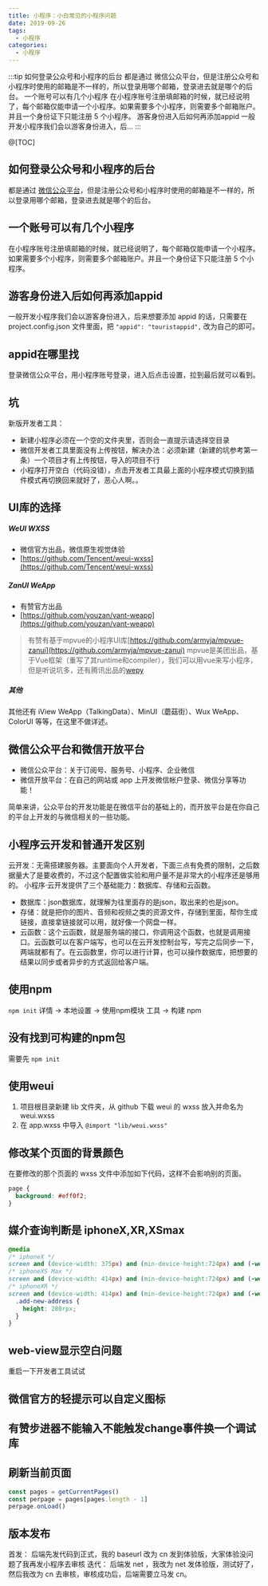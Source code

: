 ```yaml
---
title: 小程序：小白常见的小程序问题
date: 2019-09-26
tags:
  - 小程序
categories:
  - 小程序
---
```


:::tip
如何登录公众号和小程序的后台
都是通过 微信公众平台，但是注册公众号和小程序时使用的邮箱是不一样的，所以登录用哪个邮箱，登录进去就是哪个的后台。
一个账号可以有几个小程序
在小程序账号注册填邮箱的时候，就已经说明了，每个邮箱仅能申请一个小程序。如果需要多个小程序，则需要多个邮箱账户。并且一个身份证下只能注册 5 个小程序。
游客身份进入后如何再添加appid
一般开发小程序我们会以游客身份进入，后...
:::

<!-- more -->

@[TOC]
## 如何登录公众号和小程序的后台
都是通过 [微信公众平台](https://mp.weixin.qq.com/)，但是注册公众号和小程序时使用的邮箱是不一样的，所以登录用哪个邮箱，登录进去就是哪个的后台。
## 一个账号可以有几个小程序
在小程序账号注册填邮箱的时候，就已经说明了，每个邮箱仅能申请一个小程序。如果需要多个小程序，则需要多个邮箱账户。并且一个身份证下只能注册 5 个小程序。
## 游客身份进入后如何再添加appid
一般开发小程序我们会以游客身份进入，后来想要添加 appid 的话，只需要在 project.config.json 文件里面，把 `"appid": "touristappid",` 改为自己的即可。
## appid在哪里找
登录微信公众平台，用小程序账号登录，进入后点击设置，拉到最后就可以看到。
## 坑
新版开发者工具：
- 新建小程序必须在一个空的文件夹里，否则会一直提示请选择空目录
- 微信开发者工具里面没有上传按钮，解决办法：必须新建（新建的坑参考第一条）一个项目才有上传按钮，导入的项目不行
- 小程序打开空白（代码没错），点击开发者工具最上面的小程序模式切换到插件模式再切换回来就好了，恶心人啊。。
## UI库的选择
##### WeUI WXSS
- 微信官方出品，微信原生视觉体验
- [https://github.com/Tencent/weui-wxss](https://github.com/Tencent/weui-wxss)
##### ZanUI WeApp
- 有赞官方出品
- [https://github.com/youzan/vant-weapp](https://github.com/youzan/vant-weapp)
>有赞有基于mpvue的小程序UI库[https://github.com/armyja/mpvue-zanui](https://github.com/armyja/mpvue-zanui)
>mpvue是美团出品，基于Vue框架（重写了其runtime和compiler），我们可以用vue来写小程序，但是听说坑多，还有腾讯出品的[wepy](https://wepyjs.github.io/)
##### 其他
其他还有 iView WeApp（TalkingData）、MinUI（蘑菇街）、Wux WeApp、ColorUI 等等，在这里不做详述。
## 微信公众平台和微信开放平台
- 微信公众平台：关于订阅号、服务号、小程序、企业微信
- 微信开放平台：在自己的网站或 app 上开发微信帐户登录、微信分享等功能！

简单来讲，公众平台的开发功能是在微信平台的基础上的，而开放平台是在你自己的平台上开发的与微信相关的一些功能。
## 小程序云开发和普通开发区别
云开发：无需搭建服务器。主要面向个人开发者，下面三点有免费的限制，之后数据量大了是要收费的，不过这个配置做实验和用户量不是非常大的小程序还是够用的。
小程序·云开发提供了三个基础能力：数据库、存储和云函数。

- 数据库：json数据库，就理解为往里面存的是json，取出来的也是json。
- 存储：就是把你的图片、音频和视频之类的资源文件，存储到里面，帮你生成链接，直接拿链接就可以用，就好像一个网盘一样。
- 云函数：这个云函数，就是服务端的接口，你调用这个函数，也就是调用接口。云函数可以在客户端写，也可以在云开发控制台写，写完之后同步一下，两端就都有了。在云函数里，你可以进行计算，也可以操作数据库，把想要的结果以同步或者异步的方式返回给客户端。
## 使用npm
`npm init`
详情 -> 本地设置 -> 使用npm模块
工具 -> 构建 npm
## 没有找到可构建的npm包
需要先 `npm init`
## 使用weui
1. 项目根目录新建 lib 文件夹，从 github 下载 weui 的 wxss 放入并命名为 weui.wxss
2. 在 app.wxss 中导入 `@import "lib/weui.wxss"`
## 修改某个页面的背景颜色
在要修改的那个页面的 wxss 文件中添加如下代码，这样不会影响别的页面。
```css
page {
  background: #eff0f2;
}
```
## 媒介查询判断是 iphoneX,XR,XSmax
```css
@media
/* iphoneX */
screen and (device-width: 375px) and (min-device-height:724px) and (-webkit-device-pixel-ratio:3),
/* iphoneXS Max */
screen and (device-width: 414px) and (min-device-height:724px) and (-webkit-device-pixel-ratio:3),
/* iphoneXR */
screen and (device-width: 414px) and (min-device-height:724px) and (-webkit-device-pixel-ratio:2) {
  .add-new-address {
    height: 280rpx;
  }
}
```
## web-view显示空白问题
重启一下开发者工具试试
## 微信官方的轻提示可以自定义图标
## 有赞步进器不能输入不能触发change事件换一个调试库
## 刷新当前页面
```js
const pages = getCurrentPages()
const perpage = pages[pages.length - 1]
perpage.onLoad()
```
## 版本发布
首发：
后端先发代码到正式，我的 baseurl 改为 cn 发到体验版，大家体验没问题了我再发小程序去审核
迭代：
后端发 net ，我改为 net 发体验版，测试好了，然后我改为 cn 去审核，审核成功后，后端需要立马发 cn。
